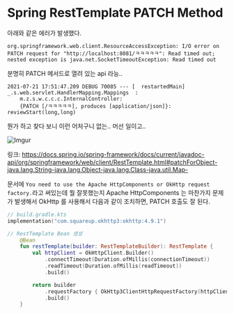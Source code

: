 # Spring RestTemplate PATCH Method

아래와 같은 에러가 발생했다.

```
org.springframework.web.client.ResourceAccessException: I/O error on PATCH request for "http://localhost:8081/ㅋㅋㅋㅋㅋ": Read timed out; nested exception is java.net.SocketTimeoutException: Read timed out
```

분명히 PATCH 메서드로 열려 있는 api 라능..

```
2021-07-21 17:51:47.209 DEBUG 70085 --- [  restartedMain] _.s.web.servlet.HandlerMapping.Mappings  : 
    m.z.s.w.c.c.c.InternalController:
    {PATCH [/ㅋㅋㅋㅋㅋ], produces [application/json]}: reviewStart(long,long)
```

뭔가 하고 찾다 보니 이런 어처구니 없는.. 머선 일이고..

![Imgur](https://i.imgur.com/BT0lnrd.png)

링크: https://docs.spring.io/spring-framework/docs/current/javadoc-api/org/springframework/web/client/RestTemplate.html#patchForObject-java.lang.String-java.lang.Object-java.lang.Class-java.util.Map-

문서에 `You need to use the Apache HttpComponents or OkHttp request factory.`라고 써있는데 뭘 잘못했는지 Apache HttpComponents 는 마찬가지 문제가 발생해서 OkHttp 를 사용해서 다음과 같이 조치하면, PATCH 호출도 잘 된다.

```kotlin
// build.gradle.kts
implementation("com.squareup.okhttp3:okhttp:4.9.1")

// RestTemplate Bean 생성
    @Bean
    fun restTemplate(builder: RestTemplateBuilder): RestTemplate {
        val httpClient = OkHttpClient.Builder()
            .connectTimeout(Duration.ofMillis(connectionTimeout))
            .readTimeout(Duration.ofMillis(readTimeout))
            .build()

        return builder
            .requestFactory { OkHttp3ClientHttpRequestFactory(httpClient) }
            .build()
    }
```


